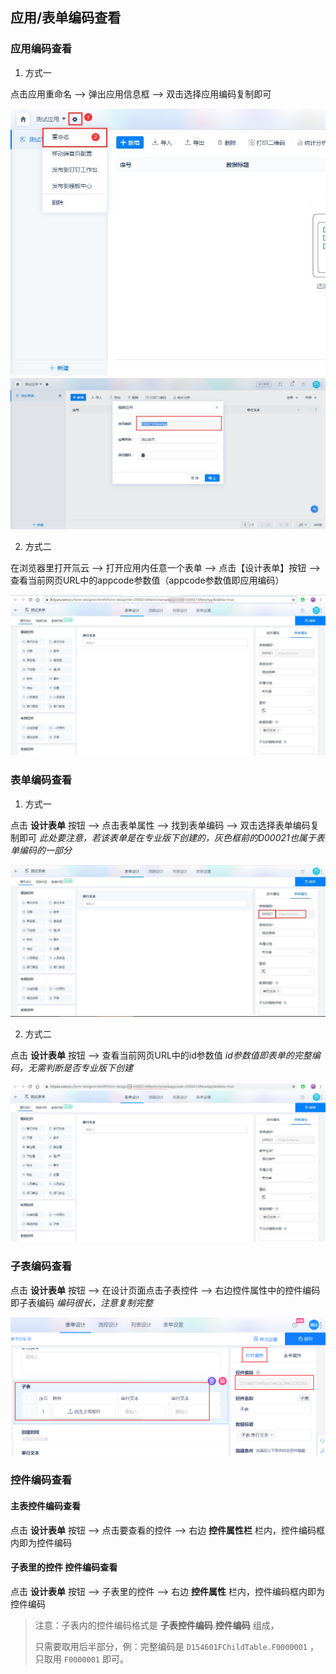 ## 应用/表单编码查看

### 应用编码查看

1. 方式一

点击应用重命名 --> 弹出应用信息框 --> 双击选择应用编码复制即可

![](../img/check-app-code-1.png)
![](../img/check-app-code-2.png)

2. 方式二

在浏览器里打开氚云 --> 打开应用内任意一个表单 --> 点击【设计表单】按钮 --> 查看当前网页URL中的appcode参数值（appcode参数值即应用编码）

![](../img/check-app-code-3.png)


### 表单编码查看

1. 方式一

点击 **设计表单** 按钮 --> 点击表单属性 --> 找到表单编码 --> 双击选择表单编码复制即可 *此处要注意，若该表单是在专业版下创建的，灰色框前的D00021也属于表单编码的一部分*

![](../img/check-schema-code-1.png)

2. 方式二

点击 **设计表单** 按钮 --> 查看当前网页URL中的id参数值 *id参数值即表单的完整编码，无需判断是否专业版下创建*

![](../img/check-schema-code-2.png)

### 子表编码查看

点击 **设计表单** 按钮 --> 在设计页面点击子表控件 --> 右边控件属性中的控件编码即子表编码 *编码很长，注意复制完整*

![](../img/check-schema-code-3.png)

### 控件编码查看

#### 主表控件编码查看

点击 **设计表单** 按钮 --> 点击要查看的控件 --> 右边 **控件属性栏** 栏内，控件编码框内即为控件编码

#### 子表里的控件 控件编码查看

点击 **设计表单** 按钮 --> 子表里的控件 --> 右边 **控件属性** 栏内，控件编码框内即为控件编码

> 注意：子表内的控件编码格式是 **子表控件编码**.**控件编码** 组成，
>
> 只需要取用后半部分，例：完整编码是 ```D154601FChildTable.F0000001``` ，只取用 ```F0000001``` 即可。






